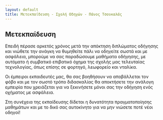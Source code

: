 ```yaml
---
layout: default
title: Μετεκπαίδευση - Σχολή Οδηγών - Πάνος Τσουκαλάς
---
```


Μετεκπαίδευση
-------------

Επειδή πέρασε αρκετός χρόνος μετά την απόκτηση διπλώματος οδήγησης και νιώθετε
την ανάγκη να θυμηθείτε πάλι να οδηγείτε σωστά και με ασφάλεια, μπορούμε να σας
παραδώσουμε μαθήματα οδήγησης, με αυτόματο ή συμβατικό επιβατικό όχημα της
σχολής μας τελευταίας τεχνολογίας, όπως επίσης σε φορτηγό, λεωφορείο και
νταλίκα.

Οι έμπειροι εκπαιδευτές μας, θα σας βοηθήσουν να αποβάλλεται τον φόβο και με τον
σωστό τρόπο διδασκαλίας θα αποκτήσετε την ανάλογη εμπειρία που χρειάζεται για να
ξεκινήσετε μόνοι σας την οδήγηση ενός οχήματος με ασφάλεια.

Στη συνέχεια της εκπαίδευσης δίδεται η δυνατότητα πραγματοποίησης μαθημάτων και
με το δικό σας αυτοκίνητο για να μην νιώσετε ποτέ νέοι οδηγοί!

